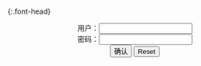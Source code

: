 ```note
```

{:.font-head}

<div id="Div0">
<center>
	<form name="f1" action="">
	用户：<input type="text" name="" id="n1" >
	<br/>
  密码：<input type="password" name="" id="p1">
  <br/>
	<input type="button" value="确认" onclick="EncryptAuth()"/>
	<input type="reset"/>
	</form>
</center>
</div>
<div id="dv1" style="display: none">
</div>
<button onclick="toggleb()" style="display: none">toggle</button>
<input type="text" id="ip4" size="60" value="
https://static8.porn-images-xxx.com/upload/20210622/919/940610/p=700/22.jpg
" style="display: none">
<pre id="pr2" style="display: none">
<!-- 🍅<br>　<hr>🍑 -->

Artist - Kunaboto Kunaboto
https://ja.hentai-img.com/image/-artist-kunaboto-kunaboto-1/

https://static4.hentai-img.com/upload/20170719/313/320387/p=700/1.jpg
https://static4.hentai-img.com/upload/20170719/313/320387/p=700/2.jpg
https://static4.hentai-img.com/upload/20170719/313/320387/p=700/8.jpg
https://static4.hentai-img.com/upload/20170719/313/320387/p=700/9.jpg
https://static4.hentai-img.com/upload/20170719/313/320387/p=700/10.jpg
https://static4.hentai-img.com/upload/20170719/313/320387/p=700/54.jpg

Artist - Kunaboto
https://ja.hentai-img.com/image/artist-kunaboto-20/

https://static9.hentai-img.com/upload/20200516/646/660788/p=700/1.jpg
https://static9.hentai-img.com/upload/20200516/646/660788/p=700/2.jpg
https://static9.hentai-img.com/upload/20200516/646/660788/p=700/4.jpg
https://static9.hentai-img.com/upload/20200516/646/660788/p=700/5.jpg
https://static9.hentai-img.com/upload/20200516/646/660788/p=700/6.jpg
https://static9.hentai-img.com/upload/20200516/646/660788/p=700/7.jpg
https://static7.hentai-img.com/upload/20190208/532/543935/p=700/17.jpg

Artist Galleries ::: Kunaboto
https://ja.hentai-img.com/image/artist-galleries--kunaboto/

https://static7.hentai-img.com/upload/20190208/532/543935/p=700/1.jpg
https://static7.hentai-img.com/upload/20190208/532/543935/p=700/2.jpg
https://static7.hentai-img.com/upload/20190208/532/543935/p=700/3.jpg
https://static7.hentai-img.com/upload/20190208/532/543935/p=700/4.jpg
https://static7.hentai-img.com/upload/20190208/532/543935/p=700/5.jpg
https://static7.hentai-img.com/upload/20190208/532/543935/p=700/6.jpg
https://static7.hentai-img.com/upload/20190208/532/543935/p=700/7.jpg
https://static7.hentai-img.com/upload/20190208/532/543935/p=700/8.jpg
https://static7.hentai-img.com/upload/20190208/532/543935/p=700/9.jpg
https://static7.hentai-img.com/upload/20190208/532/543935/p=700/10.jpg

Artist - g1r0r0
https://ja.hentai-img.com/image/artist-g1r0r0/

https://static10.hentai-img.com/upload/20200518/646/661316/p=700/1.jpg
https://static10.hentai-img.com/upload/20200518/646/661316/p=700/2.jpg
https://static10.hentai-img.com/upload/20200518/646/661316/p=700/3.jpg
https://static10.hentai-img.com/upload/20200518/646/661316/p=700/4.jpg
https://static10.hentai-img.com/upload/20200518/646/661316/p=700/19.jpg
https://static10.hentai-img.com/upload/20200518/646/661316/p=700/20.jpg
https://static10.hentai-img.com/upload/20200518/646/661316/p=700/21.jpg
https://static10.hentai-img.com/upload/20200518/646/661316/p=700/25.jpg
https://static10.hentai-img.com/upload/20200518/646/661316/p=700/26.jpg
https://static10.hentai-img.com/upload/20200518/646/661316/p=700/27.jpg
https://static10.hentai-img.com/upload/20200518/646/661316/p=700/28.jpg

Pixiv] Kyouma (188984) [Pixiv] 鏡間 (188984
https://ja.hentai-img.com/image/pixiv-kyouma-188984-pixiv--188984-16/

https://static9.hentai-img.com/upload/20200503/642/656774/p=700/1.jpg
https://static9.hentai-img.com/upload/20200503/642/656774/p=700/4.jpg

Pixiv] Gorani (3615790) [Pixiv] Gorani (3615790
https://ja.hentai-img.com/image/pixiv-gorani-3615790-pixiv-gorani-3615790-14/

https://static10.hentai-img.com/upload/20200523/647/662071/p=700/1.jpg

欧米のライブチャットのエロ画像
https://ja.hentai-cosplays.com/image/erotic-images-of-live-chat-in-europe-and-the-united-states/

https://static9.porn-images-xxx.com/upload/20210705/920/942018/p=700/1.jpg

https://static9.porn-images-xxx.com/upload/20210705/920/942018/p=700/18.jpg

お尻画像 女性特有のセクシーな曲線美が素晴らしい美尻娘たち クビレたウエストから見事な膨らみのお尻へと続く曲線美がセクシーな、美尻女性たちのエロ画像。女性特有のしなやかな曲線美、特にお尻付近の曲線はセクシーで美しいですよね。男にだってお尻はあるけれど女性のとは全く違う感じ。まあ女性でも鍛えすぎるとお... 2020.12.21 お尻画像
https://ja.porn-images-xxx.com/image/ass-image-sexy-curvaceous-beauty-peculiar-to-women-is-wonderful-beautiful-ass-daughters-erotic-images-of-beautiful-ass-women-with-sexy-curvaceous-beauty-following-from-the-waist-to-the-buttocks-of-the-splendid-bulge-the-supple-curvaceousness-peculiar-to-women-especially-the-curves-near-the-buttocks-/

https://static7.porn-images-xxx.com/upload/20201221/848/868176/p=700/2.jpg

アサガヲ特選】今日のコスプレ画像！！【21/06/21
https://ja.hentai-cosplays.com/image/morning-glory-special-selectiontodays-cosplay-image-210621/

https://static8.porn-images-xxx.com/upload/20210622/919/940610/p=700/22.jpg

むちむちデカ尻なエロマンガボディwwwドスケベコスプレイヤー画像
https://ja.hentai-cosplays.com/image/comics-body-www-dirty-cosplayers-image-of-big-butt-whip-whip/

https://static3.porn-images-xxx.com/upload/20170915/473/483728/p=700/6.jpg

mariposa luz de la luna (Chouzuki Maryou)] Social Media Collection ca 2008 - 2021 Part 1 [mariposa luz de la luna (蝶月真綾)] ソーシャルメディア コレクション 2008 - 2021 パート1
https://ja.hentai-cosplays.com/image/mariposa-luz-de-la-luna-chouzuki-maryou-social-media-collection-ca-2008-2021-part-1-mariposa-luz-de-la-luna----2008-2021-1/

https://static4.hentai-cosplays.com/upload/20210704/228/233247/p=700/1961.jpg

Danielle Vedovelli - Jason Voorhess (Full Set)
https://ja.hentai-cosplays.com/image/danielle-vedovelli-jason-voorhess-full-set/

https://static2.hentai-cosplays.com/upload/20190417/127/129386/p=700/2.jpg
https://static2.hentai-cosplays.com/upload/20190417/127/129386/p=700/4.jpg
https://static2.hentai-cosplays.com/upload/20190417/127/129386/p=700/7.jpg
https://static2.hentai-cosplays.com/upload/20190417/127/129386/p=700/9.jpg
https://static2.hentai-cosplays.com/upload/20190417/127/129386/p=700/13.jpg
https://static2.hentai-cosplays.com/upload/20190417/127/129386/p=700/14.jpg

Cosplayer] MissWarmJ Collection [コスプレイヤー] MissWarmJ これくしょん
https://ja.hentai-cosplays.com/image/cosplayer-misswarmj-collection--misswarmj-/

https://static3.hentai-cosplays.com/upload/20210101/200/204318/p=700/1.jpg
https://static3.hentai-cosplays.com/upload/20210101/200/204318/p=700/7.jpg
https://static3.hentai-cosplays.com/upload/20210101/200/204318/p=700/8.jpg
https://static3.hentai-cosplays.com/upload/20210101/200/204318/p=700/406.jpg
https://static3.hentai-cosplays.com/upload/20210101/200/204318/p=700/407.jpg
https://static3.hentai-cosplays.com/upload/20210101/200/204318/p=700/408.jpg
https://static3.hentai-cosplays.com/upload/20210101/200/204318/p=700/409.jpg
https://static3.hentai-cosplays.com/upload/20210101/200/204318/p=700/410.jpg
https://static3.hentai-cosplays.com/upload/20210101/200/204318/p=700/411.jpg

Usatame - Katsushika Hokusai Ink
https://ja.hentai-cosplays.com/image/usatame-katsushika-hokusai-ink/

https://static3.hentai-cosplays.com/upload/20210109/206/210558/p=700/9.jpg
https://static3.hentai-cosplays.com/upload/20210109/206/210558/p=700/10.jpg

コスプレイヤーのドスケベ巨尻画像！これは顔騎妄想捗りますわwww
https://ja.hentai-cosplays.com/image/a-lewd-big-butt-image-of-the-cosplayers-this-is-a-face-sitting-delusion-make-getting-www/

https://static3.porn-images-xxx.com/upload/20180410/543/555436/p=700/1.jpg
https://static3.porn-images-xxx.com/upload/20180410/543/555436/p=700/5.jpg
https://static3.porn-images-xxx.com/upload/20180410/543/555436/p=700/6.jpg
https://static3.porn-images-xxx.com/upload/20180410/543/555436/p=700/16.jpg
https://static3.porn-images-xxx.com/upload/20180410/543/555436/p=700/17.jpg
https://static3.porn-images-xxx.com/upload/20180410/543/555436/p=700/18.jpg
https://static3.porn-images-xxx.com/upload/20180410/543/555436/p=700/19.jpg

エロ漫画を意識したコスプレイヤーが過激でエロ過ぎる件wwwww（画像あり
https://ja.hentai-cosplays.com/image/matter-wwwww-there-is-an-image-which-a-costume-play-ear-being-aware-of-eroticism-comics-is-radical-and-is-too-erotic/

https://static3.porn-images-xxx.com/upload/20170527/404/412724/p=700/1.jpg

カワイイ顔して下半身がエロ漫画みたいな肉付きのコスプレイヤー画像w
https://ja.hentai-cosplays.com/image/plump-cosplayers-image-w-erotic-cartoon-like-a-cute-face-and-lower-body/

https://static3.porn-images-xxx.com/upload/20171022/485/496160/p=700/3.jpg
https://static3.porn-images-xxx.com/upload/20171022/485/496160/p=700/4.jpg

清楚系ビッチ】衣装も顔も↑↑ハイクオリティなエロコスプレイヤー画像
https://ja.hentai-cosplays.com/image/neat-system-bitch-costume-and-face---ello-cosplayer-images-with-high-quality/

https://static2.porn-images-xxx.com/upload/20170307/310/316869/p=700/5.jpg
https://static2.porn-images-xxx.com/upload/20170307/310/316869/p=700/7.jpg

コスビッチ】女オタってむちむち巨乳多いよなwパイズリ肉便器扱いしやすくて便利だわwww
https://ja.hentai-cosplays.com/image/cosvich-and-i-know-she-otta-whip-lash-many-busty-w-paizuri-meat-toilet-handle-and-easy-and-convenient-www/

https://static2.porn-images-xxx.com/upload/20170307/310/316707/p=700/1.jpg
https://static2.porn-images-xxx.com/upload/20170307/310/316707/p=700/4.jpg
https://static2.porn-images-xxx.com/upload/20170307/310/316707/p=700/11.jpg

日焼けギャル×エロ尻 ガッ！と掴んでズブっと挿入したい♪ Vol.20 #エロ画像 60枚
https://ja.hentai-cosplays.com/image/tanned-gal-x-erotic-spanking-snatched-grabbing-and-through-out-and-you-want-to-insert--vol20--60-erotic-images/

https://static2.porn-images-xxx.com/upload/20170305/269/274472/p=700/60.jpg

コスビッチ】これはエロい衣装ですなぁwww中出し＆フェラピースするコスプレ物
https://ja.hentai-cosplays.com/image/cosvich-this-erotic-or-costume-is-out-i-www-in-cosplay-and--verapaz-to-ones-www/

https://static2.porn-images-xxx.com/upload/20170302/216/220822/p=700/1.jpg
https://static2.porn-images-xxx.com/upload/20170302/216/220822/p=700/4.jpg
https://static2.porn-images-xxx.com/upload/20170302/216/220822/p=700/6.jpg
https://static2.porn-images-xxx.com/upload/20170302/216/220822/p=700/7.jpg

コスプレエロ画像】酌させた後に脱がせたい…セクシーなバニーさん
https://ja.hentai-cosplays.com/image/cosplayer-images-cupbearer-was-want-to-undress-www-sexy-bunny-san/

https://static2.porn-images-xxx.com/upload/20170306/294/300796/p=700/2.jpg

https://static3.porn-images-xxx.com/upload/20170508/394/402591/p=700/1.jpg
https://static2.porn-images-xxx.com/upload/20170306/294/300796/p=700/11.jpg

キバしいのショートパンツに半ケツが抜けるコスプレエロ画像
https://ja.hentai-cosplays.com/image/kiba-right-of-cosplayer-images-leaves-a-half-ass-in-shorts/

https://static.porn-images-xxx.com/upload/20170226/198/201782/p=700/59.jpg

涼風ことの画像58枚
https://ja.hentai-cosplays.com/image/cool-breeze-of-58-images/

https://static2.porn-images-xxx.com/upload/20170302/220/225132/p=700/42.jpg
https://static2.porn-images-xxx.com/upload/20170302/220/225132/p=700/48.jpg

@factory (Saotome Love)] Shakugan no Love (Shakugan no Shana) [@factory (早乙女らぶ)] 灼眼のラブ (灼眼のシャナ
https://ja.hentai-cosplays.com/image/factory-saotome-love-shakugan-no-love-shakugan-no-shana-factory----1/

https://static.hentai-cosplays.com/upload/20140310/1/627/p=700/222.jpg

コスプレしてる意味あるの？ってくらい肌色成分の多い抜くためのコスプレしてる女を俺は認めない ※エロ画像38枚
https://ja.hentai-cosplays.com/image/the-sense-im-cosplaying-i-acknowledge-im-cosplaying-as-flesh-colored-ingredients-often-pull-out-for-her-i-not--erotic-images-38/

https://static.porn-images-xxx.com/upload/20160616/42/42158/p=700/3.jpg
https://static.porn-images-xxx.com/upload/20160616/42/42158/p=700/5.jpg
https://static.porn-images-xxx.com/upload/20160616/42/42158/p=700/8.jpg

https://static.porn-images-xxx.com/upload/20160808/66/67098/p=700/64.jpg

https://static.porn-images-xxx.com/upload/20160807/66/66592/p=700/9.jpg
https://static.porn-images-xxx.com/upload/20160807/66/66592/p=700/12.jpg
https://static.porn-images-xxx.com/upload/20160807/66/66592/p=700/25.jpg
https://static.porn-images-xxx.com/upload/20160807/66/66592/p=700/30.jpg

nonsummerjack (non)] Day & Night (Queen's Blade
https://ja.hentai-cosplays.com/image/nonsummerjack-non-day--night-queens-blade/

https://static.hentai-cosplays.com/upload/20150117/5/5070/p=700/223.jpg

C89) [Shooting Star's (Saku)] SakuSaku Paradise Mizuryukei Land
https://ja.hentai-cosplays.com/image/c89-shooting-stars-saku-sakusaku-paradise-mizuryukei-land/

https://static.hentai-cosplays.com/upload/20160505/18/17754/p=700/297.jpg

Shooting Star's(saku)] mayoiga [Shooting Star's(サク)] 狐火
https://ja.hentai-cosplays.com/image/shooting-starssaku-mayoiga-shooting-stars-/

さく
https://ja.hentai-cosplays.com/image/saku-148/

さく
https://ja.hentai-cosplays.com/image/saku-151/

Shooting Star] Black Russian by Saku [Shooting Star] Black Russian by Saku
https://ja.hentai-cosplays.com/image/shooting-star-black-russian-by-saku-shooting-star-black-russian-by-saku/

日暮りんさんのパンツから透けるパイパンがエロいナースメイド姿の画像
https://ja.hentai-cosplays.com/image/nippori-froms-panties-see-through-shaved-pussy-erotic-or-nursemaid-sight-picture/

https://static.hentai-cosplays.com/upload/20140822/15/15215/p=700/1.jpg
https://static.hentai-cosplays.com/upload/20160202/10/9943/p=700/2.jpg

日暮らん part 93
https://ja.hentai-cosplays.com/image/ran-higurashi-93/

https://static.hentai-cosplays.com/upload/20160202/10/9935/p=700/1.jpg
https://static.hentai-cosplays.com/upload/20160202/10/9875/p=700/1.jpg

日暮らんりん part 11
https://ja.hentai-cosplays.com/image/rin-ran-higurashi-11/

https://static.hentai-cosplays.com/upload/20160202/10/9845/p=700/1.jpg
https://static.hentai-cosplays.com/upload/20160202/10/9845/p=700/3.jpg
https://static.hentai-cosplays.com/upload/20160202/10/9845/p=700/9.jpg

日暮りん part 375
https://ja.hentai-cosplays.com/image/rin-higurashi-375/
https://static.hentai-cosplays.com/upload/20160202/10/9530/p=700/1.jpg
https://static.hentai-cosplays.com/upload/20160202/10/9530/p=700/2.jpg
https://static.hentai-cosplays.com/upload/20160202/10/9530/p=700/10.jpg

日暮らんりん part 12
https://ja.hentai-cosplays.com/image/rin-ran-higurashi-12/
https://static.hentai-cosplays.com/upload/20160202/10/9846/p=700/1.jpg
https://static.hentai-cosplays.com/upload/20160202/10/9846/p=700/2.jpg
https://static.hentai-cosplays.com/upload/20160202/10/9846/p=700/3.jpg
https://static.hentai-cosplays.com/upload/20160202/10/9846/p=700/5.jpg

エロ画像|星野ナミちゃんのバニーコスプレがエロ過ぎる画像
https://ja.hentai-cosplays.com/image/erotic-pictures--stars-area-nami-chans-naughty-bunny-cos-pure-image-w/

https://static.porn-images-xxx.com/upload/20160807/65/66457/p=700/1.jpg
https://static.porn-images-xxx.com/upload/20160807/65/66457/p=700/7.jpg
https://static.porn-images-xxx.com/upload/20160807/65/66457/p=700/26.jpg
https://static.porn-images-xxx.com/upload/20160807/65/66457/p=700/27.jpg

ZONE 00 Okino Mayoko Cosplay By Koyuki
https://ja.hentai-cosplays.com/image/zone-00-okino-mayoko-cosplay-by-koyuki/page/1/

https://static.hentai-cosplays.com/upload/20160722/22/22528/p=700/93.jpg

cuntempire
https://assets.hollywoodclicker.com/webgl_bundles/93ea098847814c4cb5a57d70a6315248/character7_offer.png
https://assets.hollywoodclicker.com/webgl_bundles/4a6bce9298cb47149c2fc98bd1eade24/character20_offer.png
https://assets.hollywoodclicker.com/webgl_bundles/a8a4431587924364ae19fce0f303bbd0/characterCardAtlas-11.jpg
https://assets.hollywoodclicker.com/webgl_bundles/7a69cbc95dbd4c2682c461ad2d02103c/character7_promo.png

ショートへアなエロコスプレイヤーのドスケベな尻画像www
https://ja.hentai-cosplays.com/image/short-erotic-cosplayers--nasty-butt-image-www/

https://static3.porn-images-xxx.com/upload/20171022/485/496194/p=700/1.jpg
https://static3.porn-images-xxx.com/upload/20171022/485/496194/p=700/9.jpg

<!-- 🍅<br>　<hr>🍑 -->
</pre>

<script src="https://cdn.jsdelivr.net/npm/jquery@3.5.1/dist/jquery.min.js"></script>

<link rel="stylesheet" href="https://cdn.jsdelivr.net/gh/fancyapps/fancybox@3.5.7/dist/jquery.fancybox.min.css" />
<script src="https://cdn.jsdelivr.net/gh/fancyapps/fancybox@3.5.7/dist/jquery.fancybox.min.js"></script>

<script type="text/javascript">

behaviour();
function behaviour() {

  var sbs=document.getElementById('ip4').value.split('/'); //Split By Slash
  var uin=parseInt(sbs[sbs.length-1]); //Ultimate Image Number
  for (var i = 1; i <= uin; i++) {
    pr2.innerHTML += sbs[0]+'/'+sbs[1]+'/'+sbs[2]+'/'+sbs[3]+'/'+sbs[4]+'/'+sbs[5]+'/'+sbs[6]+'/'
    +i+'.jpg\n';
  }

}

setTimeout(function(){
  dv1.innerHTML = parseURL(pr2.innerHTML);
},0);

var __urlRegex = /(\b(https?|ftp|file):\/\/[-A-Z0-9+&@#\/%?=~_|!:,.;]*[-A-Z0-9+&@#\/%=~_|])/ig;
var __imgRegex = /\.(?:jpe?g|gif|png)$/i;

function parseURL($string){

    var exp = __urlRegex;
    return $string.replace(exp,function(match){
            __imgRegex.lastIndex=0;
            if(__imgRegex.test(match)){
                return '<a data-fancybox="gallery" href="' + match.replace("/p=700", "")
                 + '"><img src="' + match.replace("/p=700", "")+'" width="64"></a>';
            }
            else{
                return '<br><a href="' + match + '" target="_blank">' + match + '</a><br><br>';
            }
        }
    );
}

function EncryptAuth() {
  var name=document.getElementById("n1").value;
  var pass=document.getElementById("p1").value;
  if(name==!/[^\s]/.test(new Date().getTime()) && pass==String.fromCharCode(window.atob("MTIx"))){
    document.getElementById("dv1").style.display="";
  }else{

  }
}

function toggleb() {
  var x = document.getElementById("pr2");
  if (x.style.display === "none") {
    x.style.display = "";
  } else {
    x.style.display = "none";
  }
}

</script>

